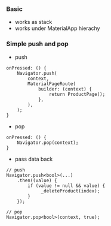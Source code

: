 ### Basic
  - works as stack
  - works under MaterialApp hierachy

### Simple push and pop
  - push
```
onPressed: () {
    Navigator.push(
        context,
        MaterialPageRoute(
            builder: (context) {
                return ProductPage();
            },
        ),
    );
}
```
  - pop
```
onPressed: () {
    Navigator.pop(context);
}
```
  - pass data back
```
// push
Navigator.push<bool>(...)
    .then((value) {
        if (value != null && value) {
             _deleteProduct(index);
        }
    });

// pop
Navigator.pop<bool>(context, true);
```
